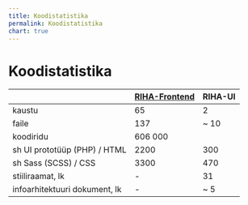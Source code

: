 ```yaml
---
title: Koodistatistika
permalink: Koodistatistika
chart: true
---
```


# Koodistatistika

|             |  [RIHA-Frontend](https://github.com/e-gov/RIHA-Frontend) |  RIHA-UI |
|----------| -------------------- | -------------------------------------------------------------------|
| kaustu  |  65                      | 2 |  
| faile     |  137 | ~ 10 |
| koodiridu | 606 000 | | 
| sh UI prototüüp (PHP) / HTML | 2200 | 300 | 
| sh Sass (SCSS) / CSS | 3300 | 470 |  
| stiiliraamat, lk | - | 31 |
| infoarhitektuuri dokument, lk | - | ~ 5 | 

 <div id="Diagramm1" style='margin: 10px 0 40px 0px;'></div>

<script>

  function kuvaDiagrammid() {

    // Load the Visualization API and the corechart package.
    google.charts.load('current', {'packages':['corechart']});
    // Set a callback to run when the Google Visualization API is loaded.
    google.charts.setOnLoadCallback(kuva);

    function kuva() {

      // Moodusta andmetabel
      var data = new google.visualization.DataTable();
      data.addColumn('string', 'Projekt');
      data.addColumn('number', 'Stiilimääratlusi, LOC');
      data.addColumn({type:'string', role:'style'});
      data.addRows([
        ['Frontend', 3300, 'color: gold'],
        ['UI', 470, 'color: silver']
      ]);

      // Sea suvandid
      var options = {
        fontName: 'Anonymous Pro',
        'width':300, 'height':300, 
        chartArea: { left:20, top:20, width: '100%', height: '100%' },
        vAxis: { title: 'Stiilimääratlusi, LOC', }

      };

      // Alusta diagrammi
      var chart = new google.visualization.ColumnChart(document.getElementById('Diagramm1'));
      // Joonista diagramm
      chart.draw(data, options);
    }

  }

</script>